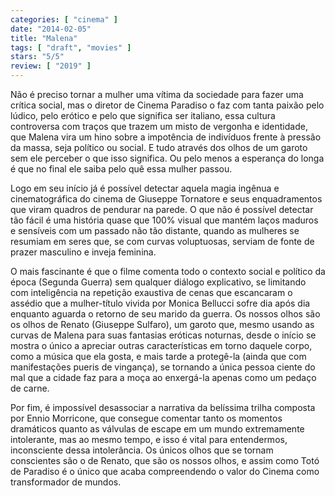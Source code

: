 ```yaml
---
categories: [ "cinema" ]
date: "2014-02-05"
title: "Malena"
tags: [ "draft", "movies" ]
stars: "5/5"
review: [ "2019" ]
---
```

Não é preciso tornar a mulher uma vítima da sociedade para fazer uma crítica social, mas o diretor de Cinema Paradiso o faz com tanta paixão pelo lúdico, pelo erótico e pelo que significa ser italiano, essa cultura controversa com traços que trazem um misto de vergonha e identidade, que Malena vira um hino sobre a impotência de indivíduos frente à pressão da massa, seja político ou social. E tudo através dos olhos de um garoto sem ele perceber o que isso significa. Ou pelo menos a esperança do longa é que no final ele saiba pelo quê essa mulher passou.

Logo em seu início já é possível detectar aquela magia ingênua e cinematográfica do cinema de Giuseppe Tornatore e seus enquadramentos que viram quadros de pendurar na parede. O que não é possível detectar tão fácil é uma história quase que 100% visual que mantém laços maduros e sensíveis com um passado não tão distante, quando as mulheres se resumiam em seres que, se com curvas voluptuosas, serviam de fonte de prazer masculino e inveja feminina.

O mais fascinante é que o filme comenta todo o contexto social e político da época (Segunda Guerra) sem qualquer diálogo explicativo, se limitando com inteligência na repetição exaustiva de cenas que escancaram o assédio que a mulher-título vivida por Monica Bellucci sofre dia após dia enquanto aguarda o retorno de seu marido da guerra. Os nossos olhos são os olhos de Renato (Giuseppe Sulfaro), um garoto que, mesmo usando as curvas de Malena para suas fantasias eróticas noturnas, desde o início se mostra o único a apreciar outras características em torno daquele corpo, como a música que ela gosta, e mais tarde a protegê-la (ainda que com manifestações pueris de vingança), se tornando a única pessoa ciente do mal que a cidade faz para a moça ao enxergá-la apenas como um pedaço de carne.

Por fim, é impossível desassociar a narrativa da belíssima trilha composta por Ennio Morricone, que consegue comentar tanto os momentos dramáticos quanto as válvulas de escape em um mundo extremamente intolerante, mas ao mesmo tempo, e isso é vital para entendermos, inconsciente dessa intolerância. Os únicos olhos que se tornam conscientes são o de Renato, que são os nossos olhos, e assim como Totó de Paradiso é o único que acaba compreendendo o valor do Cinema como transformador de mundos.
